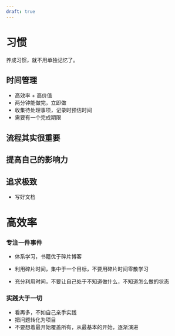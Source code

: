 ```yaml
---
draft: true
---
```


# 习惯

养成习惯，就不用单独记忆了。

## 时间管理

- 高效率 + 高价值
- 两分钟能做完，立即做
- 收集待处理事项，记录时预估时间
- 需要有一个完成期限

## 流程其实很重要

## 提高自己的影响力

## 追求极致

- 写好文档

# 高效率

### 专注一件事件

- 体系学习，书籍优于碎片博客

- 利用碎片时间，集中于一个目标，不要用碎片时间零散学习
- 充分利用时间，不要让自己处于不知道做什么，不知道怎么做的状态

### 实践大于一切

- 看再多，不如自己亲手实践
- 把问题转化为项目
- 不要想着最开始覆盖所有，从最基本的开始，逐渐演进
